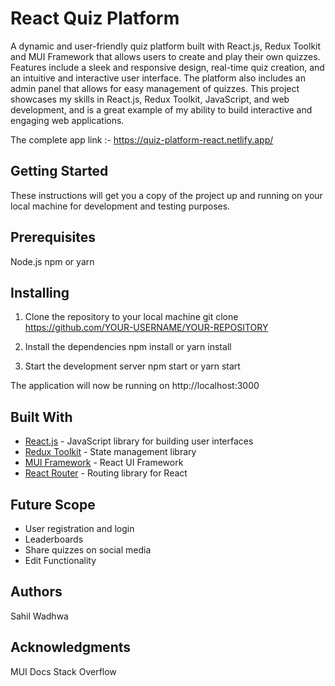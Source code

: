# React Quiz Platform
A dynamic and user-friendly quiz platform built with React.js, Redux Toolkit and MUI Framework that allows users to create and play their own quizzes. Features include a sleek and responsive design, real-time quiz creation, and an intuitive and interactive user interface. The platform also includes an admin panel that allows for easy management of quizzes. This project showcases my skills in React.js, Redux Toolkit, JavaScript, and web development, and is a great example of my ability to build interactive and engaging web applications.

The complete app link :- https://quiz-platform-react.netlify.app/

## Getting Started
These instructions will get you a copy of the project up and running on your local machine for development and testing purposes.

## Prerequisites

Node.js
npm or yarn

## Installing

1. Clone the repository to your local machine
  git clone https://github.com/YOUR-USERNAME/YOUR-REPOSITORY
  
2. Install the dependencies
  npm install or yarn install
  
3. Start the development server
  npm start or yarn start
  
The application will now be running on http://localhost:3000

## Built With

* [React.js](https://reactjs.org/) - JavaScript library for building user interfaces
* [Redux Toolkit](https://redux-toolkit.js.org/) - State management library
* [MUI Framework](https://www.muicss.com/) - React UI Framework 
* [React Router](https://reactrouter.com/) - Routing library for React

## Future Scope

* User registration and login
* Leaderboards
* Share quizzes on social media
* Edit Functionality

## Authors

Sahil Wadhwa

## Acknowledgments

MUI Docs
Stack Overflow
